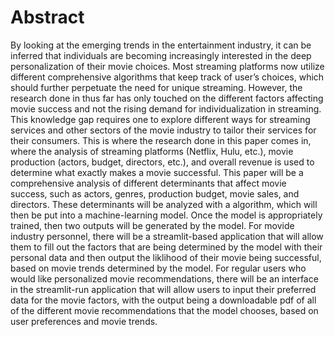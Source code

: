 # Abstract


By looking at the emerging trends in the entertainment industry, it can be inferred that individuals are becoming increasingly interested in the deep personalization of their movie choices. Most streaming platforms now utilize different comprehensive algorithms that keep track of user’s choices, which should further perpetuate the need for unique streaming. However, the research done in thus far has only touched on the different factors affecting movie success and not the rising demand for individualization in streaming. This knowledge gap requires one to explore different ways for streaming services and other sectors of the movie industry to tailor their services for their consumers. This is where the research done in this paper comes in, where the analysis of streaming platforms (Netflix, Hulu, etc.), movie production (actors, budget, directors, etc.), and overall revenue is used to determine what exactly makes a movie successful. This paper will be a comprehensive analysis of different determinants that affect movie success, such as actors, genres, production budget, movie sales, and directors. These determinants will be analyzed with a <insert algorithm name once found> algorithm, which will then be put into a machine-learning model. Once the model is appropriately trained, then two outputs will be generated by the model. For movide industry personnel, there will be a streamlit-based application that will allow them to fill out the factors that are being determined by the model with their personal data and then output the liklihood of their movie being successful, based on movie trends determined by the model. For regular users who would like personalized movie recommendations, there will be an interface in the streamlit-run application that will allow users to input their preferred data for the movie factors, with the output being a downloadable pdf of all of the different movie recommendations that the model chooses, based on user preferences and movie trends.

